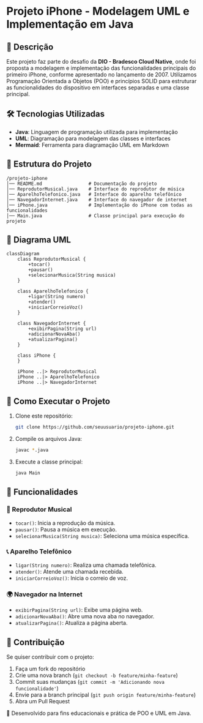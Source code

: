 # Projeto iPhone - Modelagem UML e Implementação em Java

## 📌 Descrição
Este projeto faz parte do desafio da **DIO - Bradesco Cloud Native**, onde foi proposta a modelagem e implementação das funcionalidades principais do primeiro iPhone, conforme apresentado no lançamento de 2007. Utilizamos Programação Orientada a Objetos (POO) e princípios SOLID para estruturar as funcionalidades do dispositivo em interfaces separadas e uma classe principal.

## 🛠️ Tecnologias Utilizadas
- **Java**: Linguagem de programação utilizada para implementação
- **UML**: Diagramação para modelagem das classes e interfaces
- **Mermaid**: Ferramenta para diagramação UML em Markdown

## 📐 Estrutura do Projeto

```
/projeto-iphone
│── README.md                 # Documentação do projeto
│── ReprodutorMusical.java    # Interface do reprodutor de música
│── AparelhoTelefonico.java   # Interface do aparelho telefônico
│── NavegadorInternet.java    # Interface do navegador de internet
│── iPhone.java               # Implementação do iPhone com todas as funcionalidades
│── Main.java                 # Classe principal para execução do projeto
```

## 📄 Diagrama UML

```mermaid
classDiagram
    class ReprodutorMusical {
        +tocar()
        +pausar()
        +selecionarMusica(String musica)
    }
    
    class AparelhoTelefonico {
        +ligar(String numero)
        +atender()
        +iniciarCorreioVoz()
    }
    
    class NavegadorInternet {
        +exibirPagina(String url)
        +adicionarNovaAba()
        +atualizarPagina()
    }
    
    class iPhone {
    }
    
    iPhone ..|> ReprodutorMusical
    iPhone ..|> AparelhoTelefonico
    iPhone ..|> NavegadorInternet
```

## 🚀 Como Executar o Projeto

1. Clone este repositório:
   ```sh
   git clone https://github.com/seuusuario/projeto-iphone.git
   ```
2. Compile os arquivos Java:
   ```sh
   javac *.java
   ```
3. Execute a classe principal:
   ```sh
   java Main
   ```

## 📌 Funcionalidades

### 🎵 Reprodutor Musical
- `tocar()`: Inicia a reprodução da música.
- `pausar()`: Pausa a música em execução.
- `selecionarMusica(String musica)`: Seleciona uma música específica.

### 📞 Aparelho Telefônico
- `ligar(String numero)`: Realiza uma chamada telefônica.
- `atender()`: Atende uma chamada recebida.
- `iniciarCorreioVoz()`: Inicia o correio de voz.

### 🌍 Navegador na Internet
- `exibirPagina(String url)`: Exibe uma página web.
- `adicionarNovaAba()`: Abre uma nova aba no navegador.
- `atualizarPagina()`: Atualiza a página aberta.

## 📌 Contribuição
Se quiser contribuir com o projeto:
1. Faça um fork do repositório
2. Crie uma nova branch (`git checkout -b feature/minha-feature`)
3. Commit suas mudanças (`git commit -m 'Adicionando nova funcionalidade'`)
4. Envie para a branch principal (`git push origin feature/minha-feature`)
5. Abra um Pull Request


🚀 Desenvolvido para fins educacionais e prática de POO e UML em Java.
